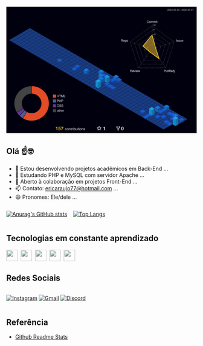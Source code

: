 




  ![Status](./profile-3d-contrib/profile-night-view.svg)






## Olá ☝🤓

- 🔭 Estou desenvolvendo projetos acadêmicos em Back-End ...
- 🌱 Estudando PHP e MySQL com servidor Apache ...
- 👯 Aberto à colaboração em projetos Front-End ...
- 📫 Contato: ericaraujo77@hotmail.com ...
- 😄 Pronomes: Ele/dele ...




<div style="display: inline-block;">
    
  [![Anurag's GitHub stats](https://github-readme-stats.vercel.app/api?username=eric-l-araujo&count_private=true&theme=tokyonight&show_icons=true)](https://github.com/anuraghazra/github-readme-stats)
    &nbsp;&nbsp;
  [![Top Langs](https://github-readme-stats.vercel.app/api/top-langs/?username=eric-l-araujo&layout=compact&theme=tokyonight&hide=hack)](https://github.com/anuraghazra/github-readme-stats)
</div>

## Tecnologias em constante aprendizado

<div style="display: inline-flex;">
    <img src="https://cdn.jsdelivr.net/gh/devicons/devicon@latest/icons/html5/html5-original.svg" width="30" height="30" />
    &nbsp;&nbsp;
    <img src="https://cdn.jsdelivr.net/gh/devicons/devicon@latest/icons/css3/css3-original.svg" width="30" height="30" />
    &nbsp;&nbsp;
    <img src="https://cdn.jsdelivr.net/gh/devicons/devicon@latest/icons/javascript/javascript-original.svg" width="30" height="30" />
    &nbsp;&nbsp;
    <img src="https://cdn.jsdelivr.net/gh/devicons/devicon@latest/icons/php/php-original.svg" width="30" height="30" />
    &nbsp;&nbsp;
    <img src="https://cdn.jsdelivr.net/gh/devicons/devicon@latest/icons/python/python-original.svg" width="30" height="30" />
                    
</div>
     
## Redes Sociais

<div style="display:inline-block;">    
    
[![Instagram](https://img.shields.io/badge/Instagram-%23F44336?style=for-the-badge&logo=instagram&logoColor=%23ffffff)](https://www.instagram.com/eric.araujo03)
[![Gmail](https://img.shields.io/badge/Gmail--red?style=for-the-badge&logo=gmail&label=gmail&labelColor=%23ffffff&color=%23ffffff)](mailto:ericaraujo@souunisuam.com.br)
[![Discord](https://img.shields.io/badge/eri.lui-discord-%23313338?style=for-the-badge&logo=discord&logoColor=%23ffffff&labelColor=%23313338)](https://discord.com/users/eri.lui)
</div> 

## Referência

- [Github Readme Stats](https://github.com/anuraghazra/github-readme-stats/blob/master/docs/readme_pt-BR.md)


                   
          

